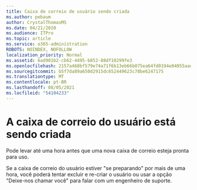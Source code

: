 ```yaml
---
title: Caixa de correio de usuário sendo criada
ms.author: pebaum
author: CrystalThomasMS
ms.date: 04/21/2020
ms.audience: ITPro
ms.topic: article
ms.service: o365-administration
ROBOTS: NOINDEX, NOFOLLOW
localization_priority: Normal
ms.assetid: 6ad981b2-cb62-4495-b852-88df10299fe3
ms.openlocfilehash: 2157a468bf579e74a71f6b13eb66b075ea64fd0194e04055aadbea365eb2525b
ms.sourcegitcommit: b5f7da89a650d2915dc652449623c78be6247175
ms.translationtype: MT
ms.contentlocale: pt-BR
ms.lasthandoff: 08/05/2021
ms.locfileid: "54104233"
---
```

# <a name="your-users-mailbox-is-being-created"></a>A caixa de correio do usuário está sendo criada

Pode levar até uma hora antes que uma nova caixa de correio esteja pronta para uso.
  
Se a caixa de correio do usuário estiver "se preparando" por mais de uma hora, você poderá tentar excluir e re-criar o usuário ou usar a opção "Deixe-nos chamar você" para falar com um engenheiro de suporte.
  

